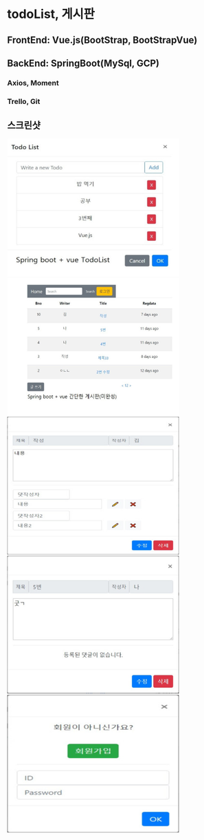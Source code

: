 # todoList, 게시판

## FrontEnd: Vue.js(BootStrap, BootStrapVue)
## BackEnd: SpringBoot(MySql, GCP)
### Axios, Moment
### Trello, Git

**스크린샷**
----------------
<img src = './image/수정됨_sboot-vue-todoList.jpg' width = '400' height = '320' />
<div style="display: inline">
  <img src = './image/수정됨_sboot-vue-board.jpg' width = '400' height = '320' />
  <img src = './image/수정됨_read.jpg' width = '400' height = '320' />
  <img src = './image/수정됨_read2.jpg' width = '400' height = '320' />
  <img src = './image/수정됨_sign.jpg' width = '400' height = '320' />
</div>
